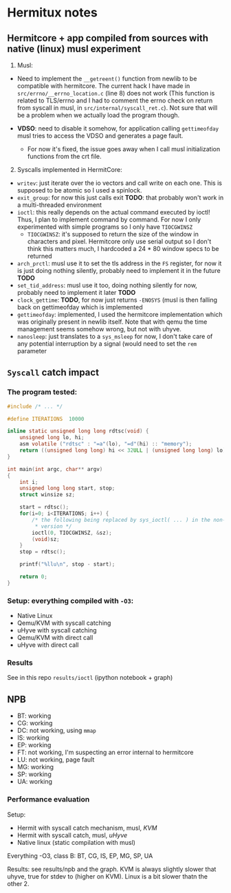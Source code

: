 # Hermitux notes

## Hermitcore + app compiled from sources with native (linux) musl experiment

1. Musl:
- Need to implement the `__getreent()` function from newlib to be compatible with hermitcore. The current hack I have made in `src/errno/__errno_location.c` (line 8) does not work (This function is related to TLS/errno and I had to comment the errno check on return from syscall in musl, in `src/internal/syscall_ret.c`). Not sure that will be a problem when we actually load the program though.

- **VDSO**: need to disable it somehow, for application calling `gettimeofday` musl tries to access the VDSO and generates a page fault.
  - For now it's fixed, the issue goes away when I call musl initialization functions from the crt file.

2. Syscalls implemented in HermitCore:

- `writev`: just iterate over the io vectors and call write on each one. This is supposed to be atomic so I used a spinlock. 
- `exit_group`: for now this just calls exit **TODO**: that probably won't work in a multi-threaded environment
- `ioctl`: this really depends on the actual command  executed by ioctl! Thus, I plan to implement command by command. For now I only experimented with simple programs so I only have `TIOCGWINSZ`
  - `TIOCGWINSZ`: it's supposed to return the size of the window in characters and pixel. Hermitcore only use serial output so I don't think this matters much, I hardcoded a 24 * 80 window specs to be returned
- `arch_prctl`: musl use it to set the tls address in the `FS` register, for now it is just doing nothing silently, probably need to implement it in the future **TODO**
- `set_tid_address`: musl use it too, doing nothing silently for now, probably need to implement it later **TODO**
- `clock_gettime`: **TODO**, for now just returns `-ENOSYS` (musl is then falling back on gettimeofday which is implemented
- `gettimeofday`: implemented, I used the hermitcore implementation which was originally present in newlib itself. Note that with qemu the time management seems somehow wrong, but not with uhyve.
- `nanosleep`: just translates to a `sys_msleep` for now, I don't take care of any potential interruption by a signal (would need to set the `rem` parameter

## `Syscall` catch impact

### The program tested:
```C
#include /* ... */

#define ITERATIONS	10000

inline static unsigned long long rdtsc(void) {
	unsigned long lo, hi;
	asm volatile ("rdtsc" : "=a"(lo), "=d"(hi) :: "memory");
	return ((unsigned long long) hi << 32ULL | (unsigned long long) lo);
}

int main(int argc, char** argv)
{
	int i;
	unsigned long long start, stop;
	struct winsize sz;

	start = rdtsc();
	for(i=0; i<ITERATIONS; i++) {
		/* the following being replaced by sys_ioctl( ... ) in the non-catch
         * version */
		ioctl(0, TIOCGWINSZ, &sz);
		(void)sz;
	}
	stop = rdtsc();

	printf("%llu\n", stop - start);

	return 0;
}
```

### Setup: everything compiled with `-O3`:
- Native Linux
- Qemu/KVM with syscall catching
- uHyve with syscall catching
- Qemu/KVM with direct call
- uHyve with direct call

### Results
See  in this repo `results/ioctl` (ipython notebook + graph)

## NPB
- BT: working
- CG: working
- DC: not working, using `mmap`
- IS: working
- EP: working
- FT: not working, I'm suspecting an error internal to hermitcore
- LU: not working, page fault
- MG: working
- SP: working
- UA: working

### Performance evaluation

Setup:
- Hermit with syscall catch mechanism, musl, _KVM_
- Hermit with syscall catch, musl, _uHyve_
- Native linux (static compilation with musl)

Everything -O3, class B:
BT, CG, IS, EP, MG, SP, UA

Results: see results/npb and the graph. KVM is always slightly slower that uhyve, true for stdev to (higher on KVM). Linux is a bit slower thatn the other 2.
